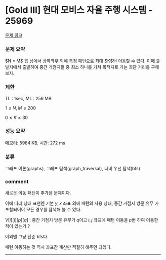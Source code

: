 # [Gold III] 현대 모비스 자율 주행 시스템 - 25969

[문제 링크](https://www.acmicpc.net/problem/25969)

### 문제 요약

<p> $N * M$ 맵 상에서 상하좌우 외에 특정 패턴으로 최대 $K$번 이동할 수 있다. 이때 출발지에서 출발하여 중간 거점지들 중 최소 하나를 거쳐 목적지로 가는 최단 거리를 구해보자. </p>

### 제한

TL : 1sec, ML : 256 MB

$1 ≤ N, M ≤ 200$

$0 ≤ K ≤ 30$

### 성능 요약

메모리: 5984 KB, 시간: 272 ms

### 분류

그래프 이론(graphs), 그래프 탐색(graph_traversal), 너비 우선 탐색(bfs)

### comment

새로운 이동 패턴이 추가된 문제이다.

이에 따라 상태 표현엔 기본 $y, x$ 좌표 외에 패턴의 사용 상태, 중간 거점지 방문 유무 가 포함되어야 모든 경우를 탐색해 볼 수 있다.

$V[i][j][p][q]$ : 중간 거점지 방문 유무가 $q$이고 $i, j$ 좌표에 패턴 이동을 $p$번 하여 이동한 적이 있는가 ?

이외엔 그냥 단순 bfs다.

패턴 이동하는 것 역시 좌표간 계산만 적절히 해주면 되겠다.

-----------------------------------------------------------------------------------------------------------------------------------------------------------------------
